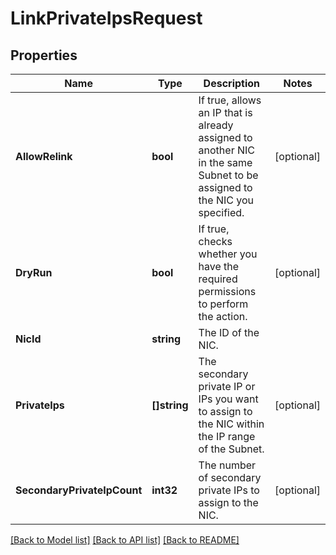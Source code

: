 # LinkPrivateIpsRequest

## Properties

Name | Type | Description | Notes
------------ | ------------- | ------------- | -------------
**AllowRelink** | **bool** | If true, allows an IP that is already assigned to another NIC in the same Subnet to be assigned to the NIC you specified. | [optional] 
**DryRun** | **bool** | If true, checks whether you have the required permissions to perform the action. | [optional] 
**NicId** | **string** | The ID of the NIC. | 
**PrivateIps** | **[]string** | The secondary private IP or IPs you want to assign to the NIC within the IP range of the Subnet. | [optional] 
**SecondaryPrivateIpCount** | **int32** | The number of secondary private IPs to assign to the NIC. | [optional] 

[[Back to Model list]](../README.md#documentation-for-models) [[Back to API list]](../README.md#documentation-for-api-endpoints) [[Back to README]](../README.md)


